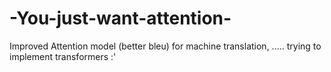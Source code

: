 # -You-just-want-attention-
Improved Attention model (better bleu) for machine translation, ..... trying to implement transformers :'
